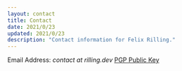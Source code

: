 ```yaml
---
layout: contact
title: Contact
date: 2021/0/23
updated: 2021/0/23
description: "Contact information for Felix Rilling."
---
```

Email Address: *contact at rilling.dev*
[PGP Public Key](https://keys.openpgp.org/vks/v1/by-fingerprint/AFECCCAAA339FE3B655985F8A9B2345FD797FFE6)
